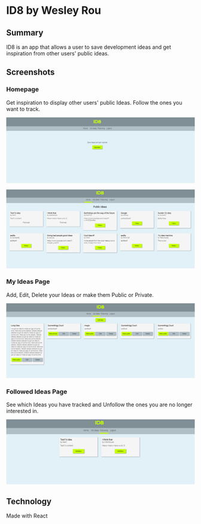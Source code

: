 
# ID8 by Wesley Rou

## Summary

ID8 is an app that allows a user to save development ideas and get inspiration from other users' public ideas.

## Screenshots

### Homepage

Get inspiration to display other users' public Ideas. Follow the ones you want to track.

![Home Page](./screenshots/homepage.PNG "Home Page")

![Public Ideas](./screenshots/publicideas.PNG "Public Ideas")

### My Ideas Page

Add, Edit, Delete your Ideas or make them Public or Private.

![My Ideas](./screenshots/myideaspage.PNG "My Ideas")

### Followed Ideas Page

See which Ideas you have tracked and Unfollow the ones you are no longer interested in.

![Followed Ideas](./screenshots/followedideaspage.PNG "Followed Ideas")

## Technology

Made with React